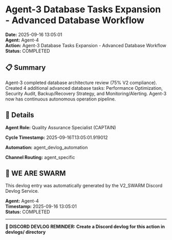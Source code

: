 # Agent-3 Database Tasks Expansion - Advanced Database Workflow

**Date:** 2025-09-16 13:05:01  
**Agent:** Agent-4  
**Action:** Agent-3 Database Tasks Expansion - Advanced Database Workflow  
**Status:** COMPLETED

## 📋 Summary

Agent-3 completed database architecture review (75% V2 compliance). Created 4 additional advanced database tasks: Performance Optimization, Security Audit, Backup/Recovery Strategy, and Monitoring/Alerting. Agent-3 now has continuous autonomous operation pipeline.

## 🎯 Details

**Agent Role:** Quality Assurance Specialist (CAPTAIN)

**Cycle Timestamp:** 2025-09-16T13:05:01.919012

**Automation:** agent_devlog_automation

**Channel Routing:** agent_specific

## 🐝 WE ARE SWARM

This devlog entry was automatically generated by the V2_SWARM Discord Devlog Service.

**Agent:** Agent-4  
**Timestamp:** 2025-09-16 13:05:01  
**Status:** COMPLETED

---

**📝 DISCORD DEVLOG REMINDER: Create a Discord devlog for this action in devlogs/ directory**
